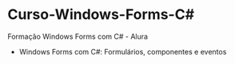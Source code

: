 # Curso-Windows-Forms-C#
Formação Windows Forms com C# - Alura

- Windows Forms com C#: Formulários, componentes e eventos
